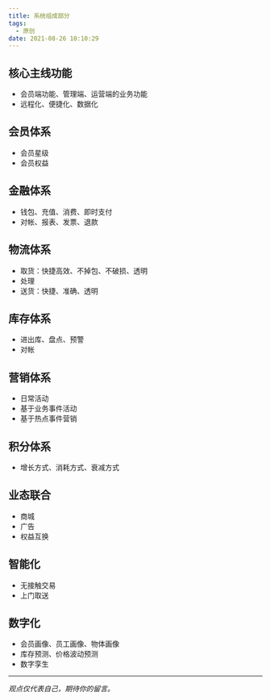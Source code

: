```yaml
---
title: 系统组成部分
tags:
  - 原创
date: 2021-08-26 10:10:29
---
```


## 核心主线功能
- 会员端功能、管理端、运营端的业务功能
- 远程化、便捷化、数据化
## 会员体系
- 会员星级
- 会员权益
## 金融体系
- 钱包、充值、消费、即时支付
- 对帐、报表、发票、退款
## 物流体系
- 取货：快捷高效、不掉包、不破损、透明
- 处理
- 送货：快捷、准确、透明
## 库存体系
- 进出库、盘点、预警
- 对帐
## 营销体系
- 日常活动
- 基于业务事件活动
- 基于热点事件营销
## 积分体系
- 增长方式、消耗方式、衰减方式
## 业态联合
- 商城
- 广告
- 权益互换
## 智能化
- 无接触交易
- 上门取送
## 数字化
- 会员画像、员工画像、物体画像
- 库存预测、价格波动预测
- 数字孪生


-----

*观点仅代表自己，期待你的留言。*
